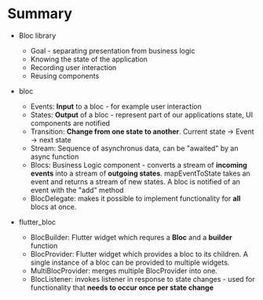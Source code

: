 # Summary

* Bloc library
    * Goal - separating presentation from business logic
    * Knowing the state of the application 
    * Recording user interaction
    * Reusing components

* bloc
    * Events: **Input** to a bloc - for example user interaction
    * States: **Output** of a bloc - represent part of our applications state, UI components are notified
    * Transition: **Change from one state to another**. Current state -> Event -> next state
    * Stream: Sequence of asynchronus data, can be "awaited" by an async function
    * Blocs: Business Logic component - converts a stream of **incoming events** into a stream of **outgoing states**. mapEventToState takes an event and returns a stream of new states. A bloc is notified of an event with the "add" method
    * BlocDelegate: makes it possible to implement functionality for **all** blocs at once.
* flutter_bloc
    * BlocBuilder: Flutter widget which requres a **Bloc** and a **builder** function
    * BlocProvider: Flutter widget which provides a bloc to its children. A single instance of a bloc can be provided to multiple widgets.
    * MultiBlocProvider: merges multiple BlocProvider into one.
    * BlocListener: invokes listener in response to state changes - used for functionality that **needs to occur once per state change**